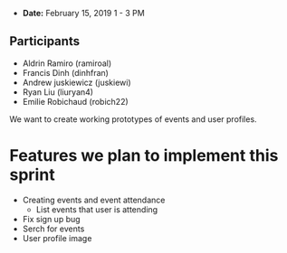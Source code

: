 - **Date:** February 15, 2019 1 - 3 PM

## Participants
- Aldrin Ramiro (ramiroal)
- Francis Dinh (dinhfran)
- Andrew juskiewicz (juskiewi)
- Ryan Liu (liuryan4)
- Emilie Robichaud (robich22)

We want to create working prototypes of events and user profiles.

# Features we plan to implement this sprint
- Creating events and event attendance
    - List events that user is attending
- Fix sign up bug
- Serch for events
- User profile image
